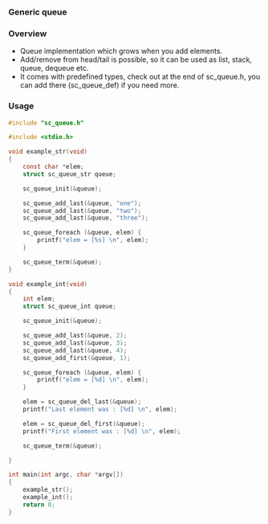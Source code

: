 ### Generic queue

### Overview

- Queue implementation which grows when you add elements.
- Add/remove from head/tail is possible, so it can be used as list, stack,  
  queue, dequeue etc.
- It comes with predefined types, check out at the end of sc_queue.h, you can
  add there (sc_queue_def) if you need more.


### Usage


```c
#include "sc_queue.h"

#include <stdio.h>

void example_str(void)
{
	const char *elem;
	struct sc_queue_str queue;

	sc_queue_init(&queue);

	sc_queue_add_last(&queue, "one");
	sc_queue_add_last(&queue, "two");
	sc_queue_add_last(&queue, "three");

	sc_queue_foreach (&queue, elem) {
		printf("elem = [%s] \n", elem);
	}

	sc_queue_term(&queue);
}

void example_int(void)
{
	int elem;
	struct sc_queue_int queue;

	sc_queue_init(&queue);

	sc_queue_add_last(&queue, 2);
	sc_queue_add_last(&queue, 3);
	sc_queue_add_last(&queue, 4);
	sc_queue_add_first(&queue, 1);

	sc_queue_foreach (&queue, elem) {
		printf("elem = [%d] \n", elem);
	}

	elem = sc_queue_del_last(&queue);
	printf("Last element was : [%d] \n", elem);

	elem = sc_queue_del_first(&queue);
	printf("First element was : [%d] \n", elem);

	sc_queue_term(&queue);

}

int main(int argc, char *argv[])
{
	example_str();
	example_int();
	return 0;
}

```
